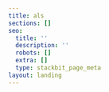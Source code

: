 ```yaml
---
title: als
sections: []
seo:
  title: ''
  description: ''
  robots: []
  extra: []
  type: stackbit_page_meta
layout: landing
---
```

